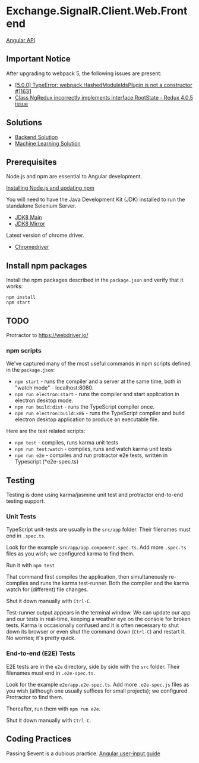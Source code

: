 # Exchange.SignalR.Client.Web.Frontend

[Angular API](https://angular.io/api)

## Important Notice

After upgrading to webpack 5, the following issues are present:

- [[5.0.0] TypeError: webpack.HashedModuleIdsPlugin is not a constructor #11631](https://github.com/webpack/webpack/issues/11631)
- [Class NgRedux incorrectly implements interface RootState - Redux 4.0.5 issue](https://github.com/angular-redux/platform/issues/93)

## Solutions

- [Backend Solution](exchange.service/README.md#section)
- [Machine Learning Solution](exchange.service.machine.learning/README.md#section)

## Prerequisites

Node.js and npm are essential to Angular development.

[Installing Node.js and updating npm](https://docs.npmjs.com/getting-started/installing-node)

You will need to have the Java Development Kit (JDK) installed to run the standalone Selenium Server.

- [JDK8 Main](https://www.oracle.com/java/technologies/javase/javase-jdk8-downloads.html)
- [JDK8 Mirror](https://oraclemirror.np.gy/jdk8/)

Latest version of chrome driver.

- [Chromedriver](https://chromedriver.storage.googleapis.com/)


## Install npm packages

Install the npm packages described in the `package.json` and verify that it works:

```shell
npm install
npm start
```

## TODO
Protractor to https://webdriver.io/

### npm scripts

We've captured many of the most useful commands in npm scripts defined in the `package.json`:

* `npm start` - runs the compiler and a server at the same time, both in "watch mode" - localhost:8080.
* `npm run electron:start` - runs the compiler and start application in electron desktop mode.
* `npm run build:dist` - runs the TypeScript compiler once.
* `npm run electron:build:x86` - runs the TypeScript compiler and build electron desktop application to produce an executable file.

Here are the test related scripts:

* `npm test` - compiles, runs karma unit tests
* `npm run test:watch` - compiles, runs and watch karma unit tests
* `npm run e2e` - compiles and run protractor e2e tests, written in Typescript (*e2e-spec.ts)

## Testing

Testing is done using karma/jasmine unit test and protractor end-to-end testing support.

### Unit Tests

TypeScript unit-tests are usually in the `src/app` folder. Their filenames must end in `.spec.ts`.

Look for the example `src/app/app.component.spec.ts`.
Add more `.spec.ts` files as you wish; we configured karma to find them.

Run it with `npm test`

That command first compiles the application, then simultaneously re-compiles and runs the karma test-runner.
Both the compiler and the karma watch for (different) file changes.

Shut it down manually with `Ctrl-C`.

Test-runner output appears in the terminal window.
We can update our app and our tests in real-time, keeping a weather eye on the console for broken tests.
Karma is occasionally confused and it is often necessary to shut down its browser or even shut the command down (`Ctrl-C`) and
restart it. No worries; it's pretty quick.

### End-to-end (E2E) Tests

E2E tests are in the `e2e` directory, side by side with the `src` folder.
Their filenames must end in `.e2e-spec.ts`.

Look for the example `e2e/app.e2e-spec.ts`.
Add more `.e2e-spec.js` files as you wish (although one usually suffices for small projects);
we configured Protractor to find them.

Thereafter, run them with `npm run e2e`.

Shut it down manually with `Ctrl-C`.

## Coding Practices

Passing $event is a dubious practice. [Angular user-input guide](https://angular.io/guide/user-input)
